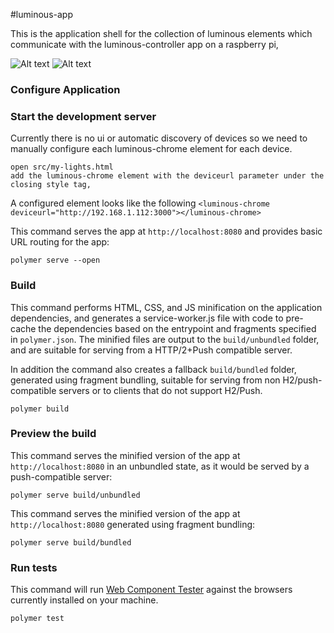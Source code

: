 
#luminous-app

This is the application shell for the collection of luminous elements which communicate with the luminous-controller app on a raspberry pi,

![Alt text](https://cloud.githubusercontent.com/assets/5846458/20641815/bdce504e-b3c5-11e6-9ca4-852f7fc538d6.png?raw=true "Lights Main Page") ![Alt text](https://cloud.githubusercontent.com/assets/5846458/20641817/c1488c76-b3c5-11e6-81af-90504bd32ca5.png?raw=true "Lights Main Page")

### Configure Application
    
### Start the development server
Currently there is no ui or automatic discovery of devices so we need to manually configure each luminous-chrome element for each device.

    open src/my-lights.html
    add the luminous-chrome element with the deviceurl parameter under the closing style tag,

A configured element looks like the following
    `<luminous-chrome deviceurl="http://192.168.1.112:3000"></luminous-chrome>`

This command serves the app at `http://localhost:8080` and provides basic URL
routing for the app:

    polymer serve --open
    



### Build

This command performs HTML, CSS, and JS minification on the application
dependencies, and generates a service-worker.js file with code to pre-cache the
dependencies based on the entrypoint and fragments specified in `polymer.json`.
The minified files are output to the `build/unbundled` folder, and are suitable
for serving from a HTTP/2+Push compatible server.

In addition the command also creates a fallback `build/bundled` folder,
generated using fragment bundling, suitable for serving from non
H2/push-compatible servers or to clients that do not support H2/Push.

    polymer build

### Preview the build

This command serves the minified version of the app at `http://localhost:8080`
in an unbundled state, as it would be served by a push-compatible server:

    polymer serve build/unbundled

This command serves the minified version of the app at `http://localhost:8080`
generated using fragment bundling:

    polymer serve build/bundled

### Run tests

This command will run
[Web Component Tester](https://github.com/Polymer/web-component-tester) against the
browsers currently installed on your machine.

    polymer test


